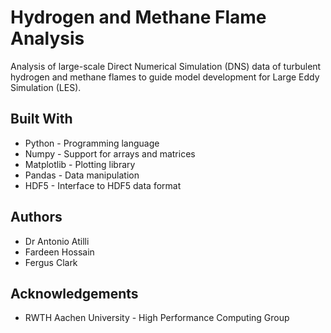 # Hydrogen and Methane Flame Analysis

Analysis of large-scale Direct Numerical Simulation (DNS) data of turbulent hydrogen and methane flames to guide model development for Large Eddy Simulation (LES).

## Built With

- Python - Programming language
- Numpy - Support for arrays and matrices
- Matplotlib - Plotting library
- Pandas - Data manipulation
- HDF5 - Interface to HDF5 data format

## Authors

- Dr Antonio Atilli
- Fardeen Hossain
- Fergus Clark

## Acknowledgements

- RWTH Aachen University - High Performance Computing Group
